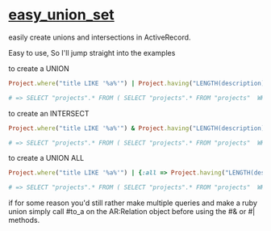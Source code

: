 [easy_union_set](https://rubygems.org/gems/easy_union_set)
==============

easily create unions and intersections in ActiveRecord.

Easy to use, So I'll jump straight into the examples

to create a UNION
```ruby
Project.where("title LIKE '%a%'") | Project.having("LENGTH(description) > 10").group(:id)

# => SELECT "projects".* FROM ( SELECT "projects".* FROM "projects"  WHERE (title LIKE '%a%') UNION SELECT "projects".* FROM "projects"  GROUP BY id HAVING LENGTH(description) > 10 ) "projects"
```

to create an INTERSECT
```ruby
Project.where("title LIKE '%a%'") & Project.having("LENGTH(description) > 10").group(:id)

# => SELECT "projects".* FROM ( SELECT "projects".* FROM "projects"  WHERE (title LIKE '%a%') INTERSECT SELECT "projects".* FROM "projects"  GROUP BY id HAVING LENGTH(description) > 10 ) "projects"
```

to create a UNION ALL
```ruby
Project.where("title LIKE '%a%'") | {:all => Project.having("LENGTH(description) > 10").group(:id)}

# => SELECT "projects".* FROM ( SELECT "projects".* FROM "projects"  WHERE (title LIKE '%a%') UNION ALL SELECT "projects".* FROM "projects"  GROUP BY id HAVING LENGTH(description) > 10 ) "projects"
```

if for some reason you'd still rather make multiple queries and make a ruby union simply call #to_a on the AR:Relation object before using the #& or #| methods.
